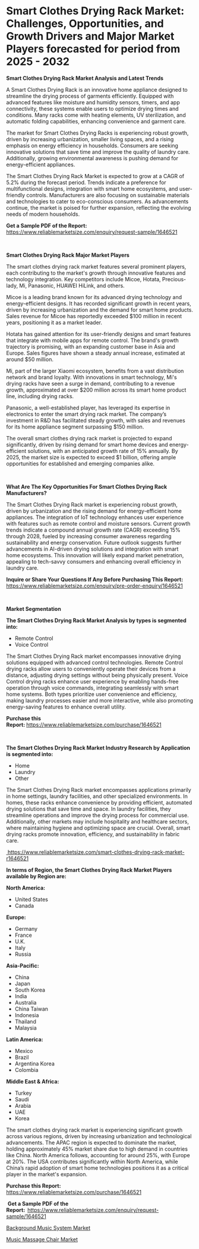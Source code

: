 <p><h1>Smart Clothes Drying Rack Market: Challenges, Opportunities, and Growth Drivers and Major Market Players forecasted for period from 2025 - 2032</h1></p><p><strong>Smart Clothes Drying Rack Market Analysis and Latest Trends</strong></p>
<p><p>A Smart Clothes Drying Rack is an innovative home appliance designed to streamline the drying process of garments efficiently. Equipped with advanced features like moisture and humidity sensors, timers, and app connectivity, these systems enable users to optimize drying times and conditions. Many racks come with heating elements, UV sterilization, and automatic folding capabilities, enhancing convenience and garment care.</p><p>The market for Smart Clothes Drying Racks is experiencing robust growth, driven by increasing urbanization, smaller living spaces, and a rising emphasis on energy efficiency in households. Consumers are seeking innovative solutions that save time and improve the quality of laundry care. Additionally, growing environmental awareness is pushing demand for energy-efficient appliances.</p><p>The Smart Clothes Drying Rack Market is expected to grow at a CAGR of 5.2% during the forecast period. Trends indicate a preference for multifunctional designs, integration with smart home ecosystems, and user-friendly controls. Manufacturers are also focusing on sustainable materials and technologies to cater to eco-conscious consumers. As advancements continue, the market is poised for further expansion, reflecting the evolving needs of modern households.</p></p>
<p><strong>Get a Sample PDF of the Report:&nbsp;</strong> <a href="https://www.reliablemarketsize.com/enquiry/request-sample/1646521?utm_campaign=2176&utm_medium=2&utm_source=Github&utm_content=ia&utm_term=05042025&utm_id=smart-clothes-drying-rack">https://www.reliablemarketsize.com/enquiry/request-sample/1646521</a></p>
<p>&nbsp;</p>
<p><strong>Smart Clothes Drying Rack Major Market Players</strong></p>
<p><p>The smart clothes drying rack market features several prominent players, each contributing to the market's growth through innovative features and technology integration. Key competitors include Micoe, Hotata, Precious-lady, Mi, Panasonic, HUAWEI HiLink, and others.</p><p>Micoe is a leading brand known for its advanced drying technology and energy-efficient designs. It has recorded significant growth in recent years, driven by increasing urbanization and the demand for smart home products. Sales revenue for Micoe has reportedly exceeded $100 million in recent years, positioning it as a market leader.</p><p>Hotata has gained attention for its user-friendly designs and smart features that integrate with mobile apps for remote control. The brand's growth trajectory is promising, with an expanding customer base in Asia and Europe. Sales figures have shown a steady annual increase, estimated at around $50 million.</p><p>Mi, part of the larger Xiaomi ecosystem, benefits from a vast distribution network and brand loyalty. With innovations in smart technology, Mi's drying racks have seen a surge in demand, contributing to a revenue growth, approximated at over $200 million across its smart home product line, including drying racks.</p><p>Panasonic, a well-established player, has leveraged its expertise in electronics to enter the smart drying rack market. The company’s investment in R&D has facilitated steady growth, with sales and revenues for its home appliance segment surpassing $150 million.</p><p>The overall smart clothes drying rack market is projected to expand significantly, driven by rising demand for smart home devices and energy-efficient solutions, with an anticipated growth rate of 15% annually. By 2025, the market size is expected to exceed $1 billion, offering ample opportunities for established and emerging companies alike.</p></p>
<p>&nbsp;</p>
<p><strong>What Are The Key Opportunities For Smart Clothes Drying Rack Manufacturers?</strong></p>
<p><p>The Smart Clothes Drying Rack market is experiencing robust growth, driven by urbanization and the rising demand for energy-efficient home appliances. The integration of IoT technology enhances user experience with features such as remote control and moisture sensors. Current growth trends indicate a compound annual growth rate (CAGR) exceeding 15% through 2028, fueled by increasing consumer awareness regarding sustainability and energy conservation. Future outlook suggests further advancements in AI-driven drying solutions and integration with smart home ecosystems. This innovation will likely expand market penetration, appealing to tech-savvy consumers and enhancing overall efficiency in laundry care.</p></p>
<p><strong>Inquire or Share Your Questions If Any Before Purchasing This Report:</strong> <a href="https://www.reliablemarketsize.com/enquiry/pre-order-enquiry/1646521?utm_campaign=2176&utm_medium=2&utm_source=Github&utm_content=ia&utm_term=05042025&utm_id=smart-clothes-drying-rack">https://www.reliablemarketsize.com/enquiry/pre-order-enquiry/1646521</a></p>
<p>&nbsp;</p>
<p><strong>Market Segmentation</strong></p>
<p><strong>The Smart Clothes Drying Rack Market Analysis by types is segmented into:</strong></p>
<p><ul><li>Remote Control</li><li>Voice Control</li></ul></p>
<p><p>The Smart Clothes Drying Rack market encompasses innovative drying solutions equipped with advanced control technologies. Remote Control drying racks allow users to conveniently operate their devices from a distance, adjusting drying settings without being physically present. Voice Control drying racks enhance user experience by enabling hands-free operation through voice commands, integrating seamlessly with smart home systems. Both types prioritize user convenience and efficiency, making laundry processes easier and more interactive, while also promoting energy-saving features to enhance overall utility.</p></p>
<p><strong>Purchase this Report:&nbsp;</strong><a href="https://www.reliablemarketsize.com/purchase/1646521?utm_campaign=2176&utm_medium=2&utm_source=Github&utm_content=ia&utm_term=05042025&utm_id=smart-clothes-drying-rack">https://www.reliablemarketsize.com/purchase/1646521</a></p>
<p>&nbsp;</p>
<p><strong>The Smart Clothes Drying Rack Market Industry Research by Application is segmented into:</strong></p>
<p><ul><li>Home</li><li>Laundry</li><li>Other</li></ul></p>
<p><p>The Smart Clothes Drying Rack market encompasses applications primarily in home settings, laundry facilities, and other specialized environments. In homes, these racks enhance convenience by providing efficient, automated drying solutions that save time and space. In laundry facilities, they streamline operations and improve the drying process for commercial use. Additionally, other markets may include hospitality and healthcare sectors, where maintaining hygiene and optimizing space are crucial. Overall, smart drying racks promote innovation, efficiency, and sustainability in fabric care.</p></p>
<p><a href="https://www.reliablemarketsize.com/smart-clothes-drying-rack-market-r1646521?utm_campaign=2176&utm_medium=2&utm_source=Github&utm_content=ia&utm_term=05042025&utm_id=smart-clothes-drying-rack">&nbsp;https://www.reliablemarketsize.com/smart-clothes-drying-rack-market-r1646521</a></p>
<p><strong>In terms of Region, the Smart Clothes Drying Rack Market Players available by Region are:</strong></p>
<p>
    <p> <strong> North America: </strong>
        <ul>
            <li>United States</li>
            <li>Canada</li>
        </ul>
        </p> 
    <p> <strong> Europe: </strong>
        <ul>
            <li>Germany</li>
            <li>France</li>
            <li>U.K.</li>
            <li>Italy</li>
            <li>Russia</li>
        </ul>
        </p> 
    <p> <strong> Asia-Pacific: </strong>
        <ul>
            <li>China</li>
            <li>Japan</li>
            <li>South Korea</li>
            <li>India</li>
            <li>Australia</li>
            <li>China Taiwan</li>
            <li>Indonesia</li>
            <li>Thailand</li>
            <li>Malaysia</li>
        </ul>
        </p> 
    <p> <strong> Latin America: </strong>
        <ul>
            <li>Mexico</li>
            <li>Brazil</li>
            <li>Argentina Korea</li>
            <li>Colombia</li>
        </ul>
        </p> 
    <p> <strong> Middle East & Africa: </strong>
        <ul>
            <li>Turkey</li>
            <li>Saudi</li>
            <li>Arabia</li>
            <li>UAE</li>
            <li>Korea</li>
        </ul>
    </p>
    </p>
<p><p>The smart clothes drying rack market is experiencing significant growth across various regions, driven by increasing urbanization and technological advancements. The APAC region is expected to dominate the market, holding approximately 45% market share due to high demand in countries like China. North America follows, accounting for around 25%, with Europe at 20%. The USA contributes significantly within North America, while China’s rapid adoption of smart home technologies positions it as a critical player in the market's expansion.</p></p>
<p><strong>Purchase this Report: </strong><a href="https://www.reliablemarketsize.com/purchase/1646521?utm_campaign=2176&utm_medium=2&utm_source=Github&utm_content=ia&utm_term=05042025&utm_id=smart-clothes-drying-rack">https://www.reliablemarketsize.com/purchase/1646521</a></p>
<p>&nbsp;<strong>Get a Sample PDF of the Report:&nbsp;&nbsp;</strong><a href="https://www.reliablemarketsize.com/enquiry/request-sample/1646521?utm_campaign=2176&utm_medium=2&utm_source=Github&utm_content=ia&utm_term=05042025&utm_id=smart-clothes-drying-rack">https://www.reliablemarketsize.com/enquiry/request-sample/1646521</a></p>
<p><strong></strong></p>
<p><p><a href="https://github.com/santosh758595/Market-Research-Report-List-7/blob/main/background-music-system-market.md?utm_campaign=2176&utm_medium=2&utm_source=Github&utm_content=ia&utm_term=05042025&utm_id=smart-clothes-drying-rack">Background Music System Market</a></p><p><a href="https://github.com/elizabethdagraca/Market-Research-Report-List-5/blob/main/music-massage-chair-market.md?utm_campaign=2176&utm_medium=2&utm_source=Github&utm_content=ia&utm_term=05042025&utm_id=smart-clothes-drying-rack">Music Massage Chair Market</a></p></p>